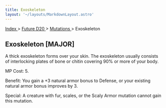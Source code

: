 ```yaml
---
title: Exoskeleton
layout: '~/layouts/MarkdownLayout.astro'
---
```


[ Index ](/) > [ Future D20 ](/future.d20.srd) > [ Mutations ](/future.d20.srd/mutations) > Exoskeleton

##  Exoskeleton [MAJOR]

A thick exoskeleton forms over your skin. The exoskeleton usually consists of
interlocking plates of bone or chitin covering 90% or more of your body.

MP Cost: 5.

Benefit: You gain a +3 natural armor bonus to Defense, or your existing
natural armor bonus improves by 3.

Special: A creature with fur, scales, or the Scaly Armor mutation cannot gain
this mutation.

